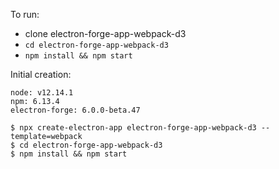 
To run:

- clone electron-forge-app-webpack-d3
- `cd electron-forge-app-webpack-d3`
- `npm install && npm start`


Initial creation:

```
node: v12.14.1
npm: 6.13.4
electron-forge: 6.0.0-beta.47

$ npx create-electron-app electron-forge-app-webpack-d3 --template=webpack
$ cd electron-forge-app-webpack-d3
$ npm install && npm start
```
